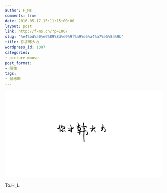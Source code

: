```yaml
---
author: F_Ms
comments: true
date: 2016-05-17 15:11:15+00:00
layout: post
link: http://f-ms.cn/?p=1007
slug: '%e4%bd%a0%e6%89%8d%e9%9f%a9%e5%a4%a7%e5%8a%9b'
title: 你才韩大力
wordpress_id: 1007
categories:
- picture-mouse
post_format:
- 图像
tags:
- 鼠标画
---
```


![你才韩大力_20160517](/img/post/wp/2016/05/你才韩大力_20160517.png)


To.H_L.
